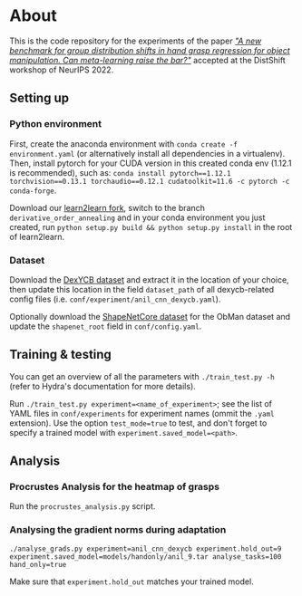 # About

This is the code repository for the experiments of the paper [*"A new benchmark for group
distribution shifts in hand grasp regression for object manipulation. Can meta-learning raise the
bar?"*](https://doi.org/10.48550/arXiv.2211.00110) accepted at the DistShift workshop of NeurIPS 2022.

## Setting up

### Python environment
First, create the anaconda environment with `conda create -f environment.yaml` (or alternatively install all dependencies in a virtualenv).
Then, install pytorch for your CUDA version in this created conda env (1.12.1 is recommended),
such as: `conda install pytorch==1.12.1 torchvision==0.13.1 torchaudio==0.12.1 cudatoolkit=11.6 -c pytorch -c conda-forge`.

Download our [learn2learn fork](https://github.com/DubiousCactus/learn2learn/), switch to the
branch `derivative_order_annealing` and in your conda environment you just created, run `python setup.py build && python setup.py install`  in the root of learn2learn.

### Dataset
Download the [DexYCB dataset](https://dex-ycb.github.io/) and extract it in the location of your
choice, then update this location in the field `dataset_path` of all dexycb-related config files
(i.e. `conf/experiment/anil_cnn_dexycb.yaml`).

Optionally download the [ShapeNetCore dataset](https://www.shapenet.org/download/shapenetcore) for the ObMan dataset and update the `shapenet_root` field in `conf/config.yaml`.


## Training & testing

You can get an overview of all the parameters with `./train_test.py -h` (refer to Hydra's documentation for more details).

Run `./train_test.py experiment=<name_of_experiment>`; see the list of YAML files in
`conf/experiments` for experiment names (ommit the `.yaml` extension).
Use the option `test_mode=true` to test, and don't forget to specify a trained model with
`experiment.saved_model=<path>`.

## Analysis
### Procrustes Analysis for the heatmap of grasps

Run the `procrustes_analysis.py` script.

### Analysing the gradient norms during adaptation

```
./analyse_grads.py experiment=anil_cnn_dexycb experiment.hold_out=9 experiment.saved_model=models/handonly/anil_9.tar analyse_tasks=100 hand_only=true
```
Make sure that `experiment.hold_out` matches your trained model.

